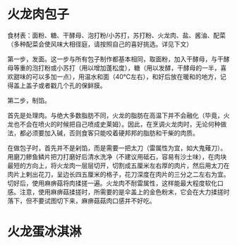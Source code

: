 # 火龙肉包子

食材表：面粉、糖、干酵母、泡打粉/小苏打，苏打粉、火龙肉、盐、酱油、配菜（多种配菜会使风味大相径庭，请按照自己的喜好挑选。详见下文）

第一步，发面。这一步与所有包子制作都基本相同，取面粉，加入干酵母，与干酵母等重的泡打粉或小苏打（用以增加蓬松度），糖（用以发酵，干酵母的一半，喜欢甜味的可以多加一点），用温水和面（40℃左右），和好后放在暖和的地方，记得盖上盖子或者戳几个孔的保鲜膜。

第二步，制馅。

首先是处理肉。与绝大多数脂肪不同，火龙的脂肪在高温下并不会融化（毕竟，火龙也不会在喷火的时候把自己喷成史莱姆）。因此，在烹调火龙肉时，无论何种做法，都必须要加入碱，否则食客只能咬着硬邦邦的脂肪和干柴的肉质。

在做包子时，首先并不是剁馅，而是需要一把太刀（雷属性为宜，如大鬼薙刀）。用磨刀鲹鱼鳞片把刀打磨好后清水洗净（不建议用砥石，容易有沙土味），在肉块最短的方向上，将火龙肉一层层切开，切割成五厘米左右厚的肉片，然后用太刀在肉片上剌出花刀，呈边长四五厘米的格子，花刀深度在肉片的三分之二左右为宜。切好后，使用麻痹菇将肉揉搓一遍。火龙肉不耐雷属性，这样能最大程度软化口感。注意，使用麻痹菇揉搓时，所需要的是伞盖上的金色粉末，它会在大力揉搓时落下，但不要试图切下来，麻痹菇菇肉口感并不好吃。





# 火龙蛋冰淇淋
